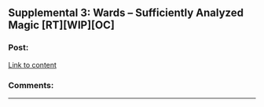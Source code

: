 ## Supplemental 3: Wards – Sufficiently Analyzed Magic [RT][WIP][OC]

### Post:

[Link to content]()

### Comments:

---

